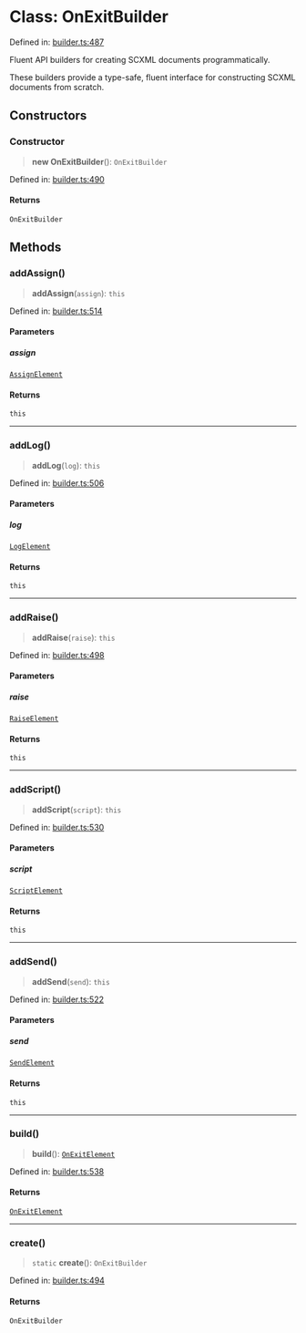 # Class: OnExitBuilder

Defined in: [builder.ts:487](https://github.com/caweinshenker/sxcml-js/blob/957847bdc6405b8502a575517be9bde5a1c195dc/src/builder.ts#L487)

Fluent API builders for creating SCXML documents programmatically.

These builders provide a type-safe, fluent interface for constructing
SCXML documents from scratch.

## Constructors

### Constructor

> **new OnExitBuilder**(): `OnExitBuilder`

Defined in: [builder.ts:490](https://github.com/caweinshenker/sxcml-js/blob/957847bdc6405b8502a575517be9bde5a1c195dc/src/builder.ts#L490)

#### Returns

`OnExitBuilder`

## Methods

### addAssign()

> **addAssign**(`assign`): `this`

Defined in: [builder.ts:514](https://github.com/caweinshenker/sxcml-js/blob/957847bdc6405b8502a575517be9bde5a1c195dc/src/builder.ts#L514)

#### Parameters

##### assign

[`AssignElement`](../interfaces/AssignElement.md)

#### Returns

`this`

***

### addLog()

> **addLog**(`log`): `this`

Defined in: [builder.ts:506](https://github.com/caweinshenker/sxcml-js/blob/957847bdc6405b8502a575517be9bde5a1c195dc/src/builder.ts#L506)

#### Parameters

##### log

[`LogElement`](../interfaces/LogElement.md)

#### Returns

`this`

***

### addRaise()

> **addRaise**(`raise`): `this`

Defined in: [builder.ts:498](https://github.com/caweinshenker/sxcml-js/blob/957847bdc6405b8502a575517be9bde5a1c195dc/src/builder.ts#L498)

#### Parameters

##### raise

[`RaiseElement`](../interfaces/RaiseElement.md)

#### Returns

`this`

***

### addScript()

> **addScript**(`script`): `this`

Defined in: [builder.ts:530](https://github.com/caweinshenker/sxcml-js/blob/957847bdc6405b8502a575517be9bde5a1c195dc/src/builder.ts#L530)

#### Parameters

##### script

[`ScriptElement`](../interfaces/ScriptElement.md)

#### Returns

`this`

***

### addSend()

> **addSend**(`send`): `this`

Defined in: [builder.ts:522](https://github.com/caweinshenker/sxcml-js/blob/957847bdc6405b8502a575517be9bde5a1c195dc/src/builder.ts#L522)

#### Parameters

##### send

[`SendElement`](../interfaces/SendElement.md)

#### Returns

`this`

***

### build()

> **build**(): [`OnExitElement`](../interfaces/OnExitElement.md)

Defined in: [builder.ts:538](https://github.com/caweinshenker/sxcml-js/blob/957847bdc6405b8502a575517be9bde5a1c195dc/src/builder.ts#L538)

#### Returns

[`OnExitElement`](../interfaces/OnExitElement.md)

***

### create()

> `static` **create**(): `OnExitBuilder`

Defined in: [builder.ts:494](https://github.com/caweinshenker/sxcml-js/blob/957847bdc6405b8502a575517be9bde5a1c195dc/src/builder.ts#L494)

#### Returns

`OnExitBuilder`
